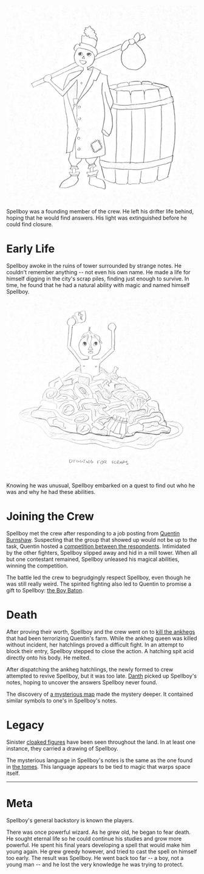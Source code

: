 <!-- TITLE: Spellboy -->
<!-- SUBTITLE: Rest in peace... -->
![Spell Boy](/uploads/spell-boy.png "Spell Boy")
Spellboy was a founding member of the crew. He left his drifter life behind, hoping that he would find answers. His light was extinguished before he could find closure.
# Early Life
Spellboy awoke in the ruins of tower surrounded by strange notes. He couldn't remember anything -- not even his own name. He made a life for himself digging in the city's scrap piles, finding just enough to survive. In time, he found that he had a natural ability with magic and named himself Spellboy.
![Digging For Scraps](/uploads/digging-for-scraps.png "Digging For Scraps")
Knowing he was unusual, Spellboy embarked on a quest to find out who he was and why he had these abilities.
# Joining the Crew
Spellboy met the crew after responding to a job posting from [Quentin Burnshaw](http://spellboyorig.in/quentin-burnshaw). Suspecting that the group that showed up would not be up to the task, Quentin hosted a [competition between the respondents](http://spellboyorig.in/session-1-introductions). Intimidated by the other fighters, Spellboy slipped away and hid in a mill tower. When all but one contestant remained, Spellboy unleased his magical abilities, winning the competition.

The battle led the crew to begrudgingly respect Spellboy, even though he was still really weird. The spirited fighting also led to Quentin to promise a gift to Spellboy: [the Boy Baton](http://spellboyorig.in/the-boy-baton).
# Death
After proving their worth, Spellboy and the crew went on to [kill the ankhegs](http://spellboyorig.in/session-2-the-ankhegs) that had been terrorizing Quentin's farm. While the ankheg queen was killed without incident, her hatchlings proved a difficult fight. In an attempt to block their entry, Spellboy stepped to close the action. A hatching spit acid directly onto his body. He melted.

After dispatching the ankheg hatchlings, the newly formed to crew attempted to revive Spellboy, but it was too late. [Danth](http://spellboyorig.in/danth-goldentoe) picked up Spellboy's notes, hoping to uncover the answers Spellboy never found.

The discovery of [a mysterious map](http://spellboyorig.in/create/ankheg-cave-map) made the mystery deeper. It contained similar symbols to one's in Spellboy's notes.
# Legacy
Sinister [cloaked figures](http://spellboyorig.in/cloaked-figures) have been seen throughout the land. In at least one instance, they carried a drawing of Spellboy.

The mysterious language in Spellboy's notes is the same as the one found in [the tomes](http://spellboyorig.in/the-tomes). This language appears to be tied to magic that warps space itself.

-----
# Meta
Spellboy's general backstory is known the players. 

There was once powerful wizard. As he grew old, he began to fear death. He sought eternal life so he could continue his studies and grow more powerful. He spent his final years developing a spell that would make him young again. He grew greedy however, and tried to cast the spell on himself too early. The result was Spellboy. He went back too far -- a boy, not a young man -- and he lost the very knowledge he was trying to protect.
